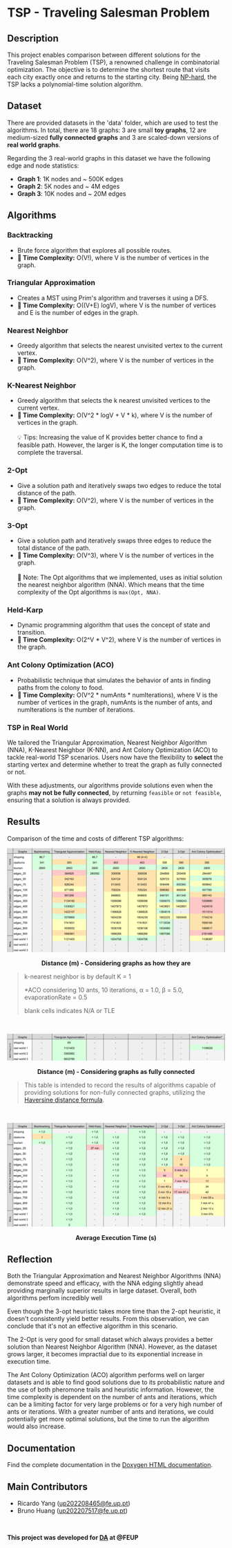 # TSP - Traveling Salesman Problem

## Description
This project enables comparison between different solutions for the Traveling Salesman Problem (TSP), a renowned challenge in combinatorial optimization. The objective is to determine the shortest route that visits each city exactly once and returns to the starting city. Being [NP-hard](https://en.wikipedia.org/wiki/NP-hardness), the TSP lacks a polynomial-time solution algorithm.

## Dataset
There are provided datasets in the 'data' folder, which are used to test the algorithms.
In total, there are 18 graphs: 3 are small __toy graphs__, 12 are medium-sized __fully connected graphs__ and 3 are scaled-down versions of __real world graphs__.

Regarding the 3 real-world graphs in this dataset we have the following edge and node statistics:
- __Graph 1__: 1K nodes and ~ 500K edges
- __Graph 2__: 5K nodes and ~ 4M edges
- __Graph 3__: 10K nodes and ~ 20M edges

## Algorithms

### Backtracking
- Brute force algorithm that explores all possible routes.
- __🚀 Time Complexity:__ O(V!), where V is the number of vertices in the graph. 

### Triangular Approximation
- Creates a MST using Prim's algorithm and traverses it using a DFS.
- __🚀 Time Complexity:__ O((V+E) logV), where V is the number of vertices and E is the number of edges in the graph.

### Nearest Neighbor
- Greedy algorithm that selects the nearest unvisited vertex to the current vertex.
- __🚀 Time Complexity:__ O(V^2), where V is the number of vertices in the graph.

### K-Nearest Neighbor
- Greedy algorithm that selects the k nearest unvisited vertices to the current vertex.
- __🚀 Time Complexity:__ O(V^2 * logV + V * k), where V is the number of vertices in the graph.
<br></br>
💡 Tips: Increasing the value of K provides better chance to find a feasible path. However, the larger is K, the longer computation time is to complete the traversal.

### 2-Opt
- Give a solution path and iteratively swaps two edges to reduce the total distance of the path.
- __🚀 Time Complexity:__ O(V^2), where V is the number of vertices in the graph.

### 3-Opt
- Give a solution path and iteratively swaps three edges to reduce the total distance of the path.
- __🚀 Time Complexity:__ O(V^3), where V is the number of vertices in the graph.
<br></br>
📝 Note: The Opt algorithms that we implemented, uses as initial solution the nearest neighbor algorithm (NNA). Which means that the time complexity of the Opt algorithms is `max(Opt, NNA)`.

### Held-Karp
- Dynamic programming algorithm that uses the concept of state and transition.
- __🚀 Time Complexity:__ O(2^V * V^2), where V is the number of vertices in the graph.

### Ant Colony Optimization (ACO)
- Probabilistic technique that simulates the behavior of ants in finding paths from the colony to food.
- __🚀 Time Complexity:__ O(V^2 * numAnts * numIterations), where V is the number of vertices in the graph, numAnts is the number of ants, and numIterations is the number of iterations.

### TSP in Real World
We tailored the Triangular Approximation, Nearest Neighbor Algorithm (NNA), K-Nearest Neighbor (K-NN), and Ant Colony Optimization (ACO) to tackle real-world TSP scenarios. Users now have the flexibility to __select__ the starting vertex and determine whether to treat the graph as fully connected or not.

With these adjustments, our algorithms provide solutions even when the graphs __may not be fully connected__, by returning `feasible` or `not feasible`, ensuring that a solution is always provided.

## Results
Comparison of the time and costs of different TSP algorithms:

<p align="center"><img src="docs/images/costs.png"></p>
<p align="center"><b>Distance (m) - Considering graphs as how they are</b></p>

> k-nearest neighbor is by default K = 1
> 
> *ACO considering 10 ants, 10 iterations, α = 1.0, β = 5.0, evaporationRate = 0.5
> 
> blank cells indicates N/A or TLE

<br>

<p align="center"><img src="docs/images/costs-fully.png"></p>
<p align="center"><b>Distance (m) - Considering graphs as fully connected</b></p>

> This table is intended to record the results of algorithms capable of providing solutions for non-fully connected graphs, utilizing the [Haversine distance formula](https://en.wikipedia.org/wiki/Haversine_formula).

<br>

<p align="center"><img src="docs/images/time.png"></p>
<p align="center"><b>Average Execution Time (s)</b></p>

## Reflection

Both the Triangular Approximation and Nearest Neighbor Algorithms (NNA) demonstrate speed and efficacy, with the NNA edging slightly ahead providing marginally superior results in large dataset. Overall, both algorithms perfom incredibly well

Even though the 3-opt heuristic takes more time than the 2-opt heuristic, it doesn't consistently yield better results. From this observation, we can conclude that it's not an effective algorithm in this scenario.

The 2-Opt is very good for small dataset which always provides a better solution than Nearest Neighbor Algorithm (NNA). However, as the dataset grows larger, it becomes impractial due to its exponential increase in execution time.

The Ant Colony Optimization (ACO) algorithm performs well on larger datasets and is able to find good solutions due to its probabilistic nature and the use of both pheromone trails and heuristic information. However, the time complexity is dependent on the number of ants and iterations, which can be a limiting factor for very large problems or for a very high number of ants or iterations.
With a greater number of ants and iterations, we could potentially get more optimal solutions, but the time to run the algorithm would also increase.

## Documentation
Find the complete documentation in the [Doxygen HTML documentation](docs/output/index.html).

## Main Contributors
- Ricardo Yang (up202208465@fe.up.pt)
- Bruno Huang (up202207517@fe.up.pt)

<br>

__This project was developed for [DA](https://sigarra.up.pt/feup/en/UCURR_GERAL.FICHA_UC_VIEW?pv_ocorrencia_id=520321) at @FEUP__
